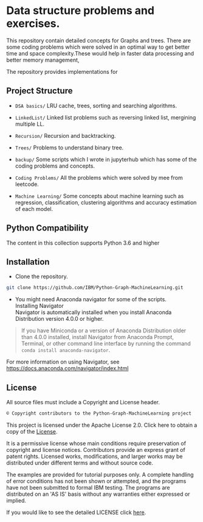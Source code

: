 # Data structure problems and exercises. 

This repository contain detailed concepts for Graphs and trees. There are some coding problems which were solved in an optimal way to get better  time and space complexity.These would help in faster data processing and better memory management,


The repository provides implementations for 
## Project Structure

- `DSA basics/` LRU cache, trees, sorting and searching algorithms.

- `LinkedList/` Linked list problems such as reversing linked list, mergining multiple LL.
  
- `Recursion/` Recursion and backtracking.
  
- `Trees/` Problems to understand binary tree.
  
- `backup/` Some scripts which I wrote in jupyterhub which has some of the coding problems and concepts.

- `Coding Problems/` All the problems which were solved by mee from leetcode.

- `Machine Learning/` Some concepts about machine learning such as regression, classification, clustering algorithms and accuracy estimation of each model. 



## Python Compatibility
The content in this collection supports Python 3.6 and higher 

## Installation 

- Clone the repository.
```bash
git clone https://github.com/IBM/Python-Graph-MachineLearning.git
```

- You might need Anaconda navigator for some of the scripts.  
  Installing Navigator  
  Navigator is automatically installed when you install Anaconda Distribution version 4.0.0 or higher.

> If you have Miniconda or a version of Anaconda Distribution older than 4.0.0 installed, install Navigator from Anaconda Prompt, Terminal, or other command line interface by running the command `conda install anaconda-navigator`.

For more information on using Navigator, see https://docs.anaconda.com/navigator/index.html



## License

All source files must include a Copyright and License header. 
```markdown
© Copyright contributors to the Python-Graph-MachineLearning project
```

This project is licensed under the Apache License 2.0. 
Click here to obtain a copy of the [License](http://www.apache.org/licenses/LICENSE-2.0).  

It is a permissive license whose main conditions require preservation of 
copyright and license notices. Contributors provide an express grant of 
patent rights. Licensed works, modifications, and larger works may be 
distributed under different terms and without source code.  

The examples are provided for tutorial purposes only. A complete handling 
of error conditions has not been shown or attempted, and the programs have 
not been submitted to formal IBM testing. The programs are distributed on an 
'AS IS' basis without any warranties either expressed or implied.

If you would like to see the detailed LICENSE click [here](LICENSE).


